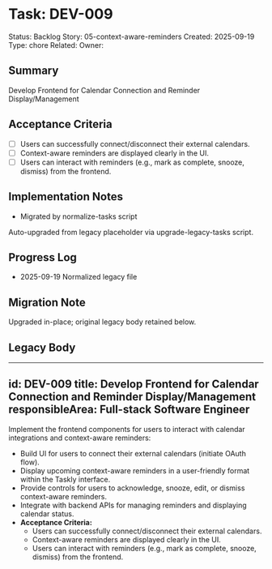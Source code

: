 # Task: DEV-009
Status: Backlog
Story: 05-context-aware-reminders
Created: 2025-09-19
Type: chore
Related:
Owner:

## Summary
Develop Frontend for Calendar Connection and Reminder Display/Management

## Acceptance Criteria
- [ ] Users can successfully connect/disconnect their external calendars.
- [ ] Context-aware reminders are displayed clearly in the UI.
- [ ] Users can interact with reminders (e.g., mark as complete, snooze, dismiss) from the frontend.

## Implementation Notes
- Migrated by normalize-tasks script

Auto-upgraded from legacy placeholder via upgrade-legacy-tasks script.

## Progress Log
- 2025-09-19 Normalized legacy file

## Migration Note
Upgraded in-place; original legacy body retained below.

## Legacy Body
---
id: DEV-009
title: Develop Frontend for Calendar Connection and Reminder Display/Management
responsibleArea: Full-stack Software Engineer
---
Implement the frontend components for users to interact with calendar integrations and context-aware reminders:
*   Build UI for users to connect their external calendars (initiate OAuth flow).
*   Display upcoming context-aware reminders in a user-friendly format within the Taskly interface.
*   Provide controls for users to acknowledge, snooze, edit, or dismiss context-aware reminders.
*   Integrate with backend APIs for managing reminders and displaying calendar status.
*   **Acceptance Criteria:**
    *   Users can successfully connect/disconnect their external calendars.
    *   Context-aware reminders are displayed clearly in the UI.
    *   Users can interact with reminders (e.g., mark as complete, snooze, dismiss) from the frontend.